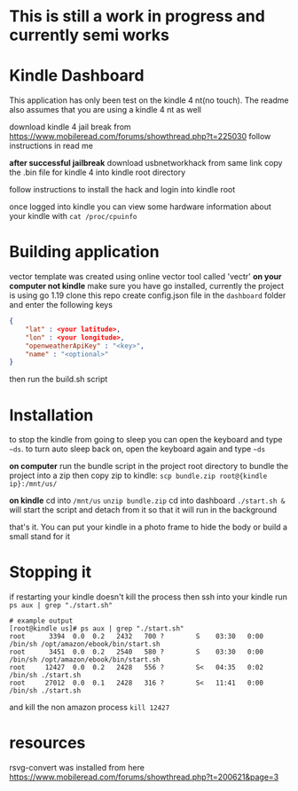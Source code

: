 # This is still a work in progress and currently semi works

# Kindle Dashboard

This application has only been test on the kindle 4 nt(no touch). The readme also assumes that you are using a kindle 4 nt as well


download kindle 4 jail break from https://www.mobileread.com/forums/showthread.php?t=225030
follow instructions in read me

**after successful jailbreak**
download usbnetworkhack from same link
copy the .bin file for kindle 4 into kindle root directory

follow instructions to install the hack and login into kindle root

once logged into kindle
you can view some hardware information about your kindle with `cat /proc/cpuinfo`

# Building application
vector template was created using online vector tool called 'vectr'
**on your computer not kindle**
make sure you have go installed, currently the project is using go 1.19
clone this repo
create config.json file in the `dashboard` folder
and enter the following keys
```json
{
	"lat" : <your latitude>,
	"lon" : <your longitude>,
	"openweatherApiKey" : "<key>",
	"name" : "<optional>"
}
```

then run the build.sh script

# Installation

to stop the kindle from going to sleep you can open the keyboard and type `~ds`.
to turn auto sleep back on, open the keyboard again and type `~ds`


**on computer**
run the bundle script in the project root directory to bundle the project into a zip
then copy zip to kindle: `scp bundle.zip root@{kindle ip}:/mnt/us/`

**on kindle**
cd into `/mnt/us`
`unzip bundle.zip`
cd into dashboard
`./start.sh &` will start the script and detach from it so that it will run in the background


that's it. You can put your kindle in a photo frame to hide the body or build a small stand for it

# Stopping it
if restarting your kindle doesn't kill the process then ssh into your kindle
run `ps aux | grep "./start.sh"`
```
# example output
[root@kindle us]# ps aux | grep "./start.sh"
root      3394  0.0  0.2   2432   700 ?        S    03:30   0:00 /bin/sh /opt/amazon/ebook/bin/start.sh
root      3451  0.0  0.2   2540   580 ?        S    03:30   0:00 /bin/sh /opt/amazon/ebook/bin/start.sh
root     12427  0.0  0.2   2428   556 ?        S<   04:35   0:02 /bin/sh ./start.sh
root     27012  0.0  0.1   2428   316 ?        S<   11:41   0:00 /bin/sh ./start.sh
```
and kill the non amazon process
`kill 12427`


# resources
rsvg-convert was installed from here
https://www.mobileread.com/forums/showthread.php?t=200621&page=3

